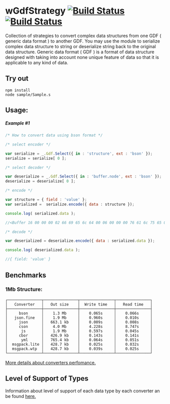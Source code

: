 
# wGdfStrategy [![Build Status](https://travis-ci.org/Wandalen/wGdfStrategy.svg?branch=master)](https://travis-ci.org/Wandalen/wGdfStrategy) [![Build Status](https://ci.appveyor.com/api/projects/status/github/Wandalen/wgdfstrategy)](https://ci.appveyor.com/project/Wandalen/wgdfstrategy)

Collection of strategies to convert complex data structures from one GDF ( generic data format ) to another GDF. You may use the module to serialize complex data structure to string or deserialize string back to the original data structure. Generic data format ( GDF ) is a format of data structure designed with taking into account none unique feature of data so that it is applicable to any kind of data.

## Try out
```
npm install
node sample/Sample.s
```

## Usage:

##### Example #1
```javascript
/* How to convert data using bson format */

/* select encoder */

var serialize = _.Gdf.Select({ in : 'structure', ext : 'bson' });
serialize = serialize[ 0 ];

/* select decoder */

var deserialize = _.Gdf.Select({ in : 'buffer.node', ext : 'bson' });
deserialize = deserialize[ 0 ];

/* encode */

var structure = { field : 'value' };
var serialized =  serialize.encode({ data : structure });

console.log( serialized.data );

//<Buffer 16 00 00 00 02 66 69 65 6c 64 00 06 00 00 00 76 61 6c 75 65 00 00>

/* decode */

var deserialized = deserialize.encode({ data : serialized.data });

console.log( deserialized.data );

//{ field: 'value' }
```

## Benchmarks

### 1Mb Structure:

    ┌───────────────┬───────────────┬───────────────┬───────────────┐
    │   Converter   │   Out size    │  Write time   │   Read time   │
    ├───────────────┼───────────────┼───────────────┼───────────────┤
    │     bson      │    1.3 Mb     │    0.065s     │    0.066s     │
    │   json.fine   │    1.9 Mb     │    0.960s     │    0.010s     │
    │     json      │   663.1 kb    │    0.009s     │    0.008s     │
    │     cson      │    4.0 Mb     │    4.228s     │    8.747s     │
    │      js       │    1.9 Mb     │    0.597s     │    0.045s     │
    │     cbor      │   426.9 kb    │    0.143s     │    0.141s     │
    │      yml      │   765.4 kb    │    0.064s     │    0.051s     │
    │  msgpack.lite │   428.7 kb    │    0.025s     │    0.032s     │
    │  msgpack.wtp  │   428.7 kb    │    0.039s     │    0.025s     │
    └───────────────┴───────────────┴───────────────┴───────────────┘

 [ More details about converters perfomance. ]( doc/Perfomance.md )

## Level of Support of Types

Information about level of support of each data type by each converter an be found [here.]( doc/SupportedTypes.md )


























